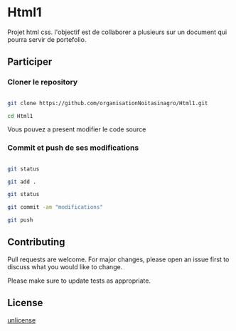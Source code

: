 # Html1
Projet html css.
l'objectif est de collaborer a plusieurs sur un document qui pourra servir de portefolio.

## Participer 

### Cloner le repository
```bash 

git clone https://github.com/organisationNoitasinagro/Html1.git

cd Html1

```
Vous pouvez a present modifier le code source 


###  Commit et push de ses modifications

```bash 

git status

git add . 

git status

git commit -am "modifications"

git push 

```
## Contributing
Pull requests are welcome. For major changes, please open an issue first to discuss what you would like to change.

Please make sure to update tests as appropriate.

## License
[unlicense](https://choosealicense.com/licenses/unlicense/)
